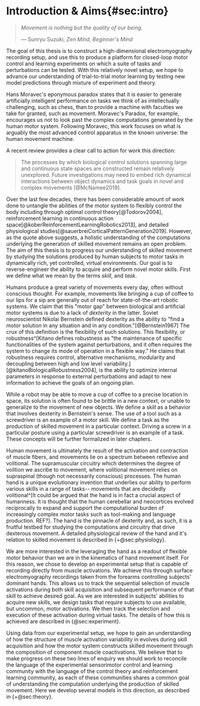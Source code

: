 # Introduction & Aims{#sec:intro}

> *Movement is nothing but the quality of our being.*
>
> &mdash; Sunryu Suzuki, *Zen Mind, Beginner's Mind*

<!-- Why can't robots move like humans? What is special about human movement? -->
<!-- movement is a really hard problem, we want to understand why -->

The goal of this thesis is to construct a high-dimensional electromyography recording setup, and use this to produce a platform for closed-loop motor control and learning experiments on which a suite of tasks and perturbations can be tested. With this relatively novel setup, we hope to advance our understanding of trial-to-trial motor learning by testing new model predictions through  mixture of experiment and theory.

Hans Moravec's eponymous paradox states that it is easier to generate artificially intelligent performance on tasks we think of as intellectually challenging, such as chess, than to provide a machine with faculties we take for granted, such as movement. Moravec's Paradox, for example, encourages us not to look past the complex computations generated by the human motor system. Following Moravec, this work focuses on what is arguably the most advanced control apparatus in the known universe: the human movement machine.

A recent review provides a clear call to action for work this direction:

> The processes by which biological control solutions spanning large and continuous state spaces are constructed remain relatively unexplored. Future investigations may need to embed rich dynamical interactions between object dynamics and task goals in novel and complex movements [@McNamee2019].

Over the last few decades, there has been considerable amount of work done to untangle the abilities of the motor system to flexibly control the body including through optimal control theory[@Todorov2004], reinforcement learning in continuous action space[@koberReinforcementLearningRobotics2013], and detailed physiological studies[@sauerbreiCorticalPatternGeneration2019]. However, as the quote above suggests, a holistic understanding of the computations underlying the generation of skilled movement remains an open problem. The aim of this thesis is to progress our understanding of skilled movement by studying the solutions produced by human subjects to motor tasks in dynamically rich, yet controlled, virtual environments. Our goal is to reverse-engineer the ability to acquire and perform novel motor skills. First we define what we mean by the terms *skill*, and *task*.

<!-- humans have extraordinary motoric ability, we want to understand why -->
<!-- Robustness, Flexibility, Generalization, Composition -->
<!-- Why is this the most interesting problem?  -->


<!-- The interesting problem here is coordination of a redundant system to produce dexterous solutions-- we want to solve the redundancy problem and produce solutions that are robust to external perturbations and sensitive to new information -->

Humans produce a great variety of movements every day, often without conscious thought. For example, movements like bringing a cup of coffee to our lips for a sip are generally out of reach for state-of-the-art robotic systems. We claim that this "motor gap" between biological and artificial motor systems is due to a lack of *dexterity* in the latter. Soviet neuroscientist Nikolai Bernstein defined dexterity as the ability to "find a motor solution in any situation and in any condition."[@Bernstein1967] The crux of this definition is the flexibility of such solutions. This flexibility, or robustness^[Kitano defines robustness as "the maintenance of specific functionalities of the system against perturbations, and it often requires the system to change its mode of operation in a flexible way." He claims that robustness requires control, alternative mechanisms, modularity and decoupling between high and low level variability.][@kitanoBiologicalRobustness2004], is the ability to optimize internal parameters in response to external perturbations and adapt to new information to achieve the goals of an ongoing plan.

While a robot may be able to move a cup of coffee to a precise location in space, its solution is often found to be brittle in a new context, or unable to generalize to the movement of new objects. We define a skill as a behavior that involves dexterity in Bernstein's sense. The use of a tool such as a screwdriver is an example of a motor skill. We define a task as the production of skilled movement in a particular context. Driving a screw in a particular posture using a particular screwdriver is an example of a task. These concepts will be further formalized in later chapters. 

<!-- Physiology is special for human hands so we chose them as a testbed -->

Human movement is ultimately the result of the activation and contraction of muscle fibers, and movements lie on a spectrum between reflexive and volitional. The supramuscular circuitry which determines the degree of volition we ascribe to movement, where volitional movement relies on supraspinal (though not necessarily conscious) processes. The human hand is a unique evolutionary invention that underlies our ability to perform various skills in a range of tasks-- movements that are decidedly volitional^[It could be argued that the hand is in fact a crucial aspect of humanness. It is thought that the human cerebellar and neocortices evolved reciprocally to expand and support the computational burden of increasingly complex motor tasks such as tool-making and language production. REF?]. The hand is the pinnacle of dexterity and, as such, it is a fruitful testbed for studying the computations and circuitry that drive dexterous movement. A detailed physiological review of the hand and it's relation to skilled movement is described in {+@sec:physiology}.

<!-- Setting up a specific experiment will help us to track muscle-level changes -->

We are more interested in the leveraging the hand as a readout of flexible motor behavior than we are in the kinematics of hand movement itself. For this reason, we chose to develop an experimental setup that is capable of recording directly from muscle activations. We achieve this through surface electromyography recordings taken from the forearms controlling subjects' dominant hands. This allows us to track the sequential selection of muscle activations during both skill acquisition and subsequent performance of that skill to achieve desired goal. As we are interested in subjects' abilities to acquire new skills, we design tasks that require subjects to use available, but uncommon, motor activations. We then track the selection and execution of these activation during virtual tasks. The details of how this is achieved are described in {@sec:experiment}.

<!-- we think theorizing with control and learning models will help us -->
<!-- what exactly from the theory world will help us? why is control/RL relevant? -->
<!-- what are we missing in the neuro / behavior lit that we need to borrow? -->
<!-- BE MORE SPECIFIC HERE -->

<!-- Admit that we need to collect and analyze data in an exploratory manner to then inspire hypotheses that can be modeled. We want these hypotheses to be inspired by theoretical work in control and learning theory -->

<!-- how are value computations connected to action and policy selection
how are feedback controllers adapted to motor errors, new environments, how are they learned as well as combined? -->

Using data from our experimental setup, we hope to gain an understanding of how the structure of muscle activation variability in evolves during skill acquisition and how the motor system constructs skilled movement through the composition of component muscle coactivations. We believe that to make progress on these two lines of enquiry we should work to reconcile the language of the experimental sensorimotor control and learning community with the language of the control theory and reinforcement learning community, as each of these communities shares a common goal of understanding the computation underlying the production of skilled movement. Here we develop several models in this direction, as described in {+@sec:theory}.